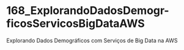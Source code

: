 # 168_ExplorandoDadosDemogr-ficosServicosBigDataAWS
 Explorando Dados Demográficos com Serviços de Big Data na AWS
